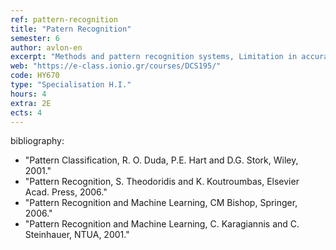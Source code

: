 ```yaml
---
ref: pattern-recognition
title: "Patern Recognition"
semester: 6
author: avlon-en 
excerpt: "Methods and pattern recognition systems, Limitation in accuracy of recognition reliability, Guided learning and self-learning, Distance Functions. Linear and non-linear decision functions, Perceptron Algorithm, Bayes Classifiers, Nearest neighbor classifiers, Parametric and non-parametric estimation of probability density models: Maximizing entropy, Parzen estimator, orthonormal functions, Robbins Monro and Kiefer Wolfowitz methods, LMS, Least squares Methods., Multilayer artificial neural networks, Recursive artificial neural networks, Error correction training, Hebbian and competitive training, Multilayer perceptron, Error Back Propagation, Radial basis function networks, Hopfield machine, supervised and unsupervised learning, Hierarchical data clustering, Fuzzy logic, Genetic algorithms and evolutionary computation principles. "
web: "https://e-class.ionio.gr/courses/DCS195/"
code: ΗΥ670
type: "Specialisation H.I."
hours: 4
extra: 2Ε
ects: 4
---
```



bibliography: 
  - "Pattern Classification, R. O. Duda, P.E. Hart and D.G. Stork, Wiley, 2001."
  - "Pattern Recognition, S. Theodoridis and K. Koutroumbas, Elsevier Acad. Press, 2006."
  - "Pattern Recognition and Machine Learning, CM Bishop, Springer, 2006."
  - "Pattern Recognition and Machine Learning, C. Karagiannis and C. Steinhauer, NTUA, 2001."
  
